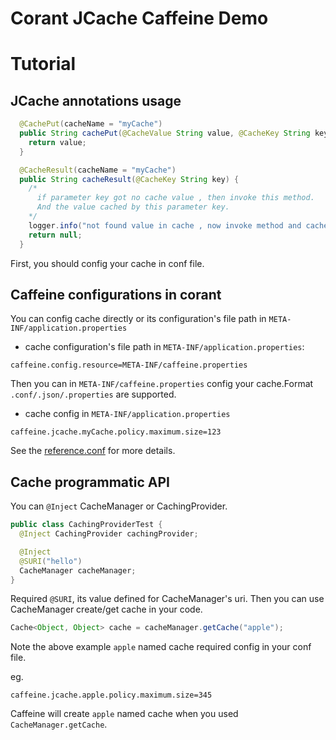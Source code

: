 # Corant JCache Caffeine Demo

# Tutorial

## JCache annotations usage
```java
  @CachePut(cacheName = "myCache")
  public String cachePut(@CacheValue String value, @CacheKey String key) {
    return value;
  }

  @CacheResult(cacheName = "myCache")
  public String cacheResult(@CacheKey String key) {
    /*
      if parameter key got no cache value , then invoke this method.
      And the value cached by this parameter key.
    */
    logger.info("not found value in cache , now invoke method and cached returned value");
    return null;
  }
```
First, you should config your cache in conf file.
## Caffeine configurations in corant
You can config cache directly or its configuration's file path in `META-INF/application.properties` 
* cache configuration's file path in `META-INF/application.properties`:
```
caffeine.config.resource=META-INF/caffeine.properties
```
Then you can in `META-INF/caffeine.properties` config your cache.Format `.conf/.json/.properties` are supported.
* cache config in `META-INF/application.properties`
```
caffeine.jcache.myCache.policy.maximum.size=123
```
See the [reference.conf](https://github.com/ben-manes/caffeine/blob/master/jcache/src/main/resources/reference.conf) for more details.
## Cache programmatic API
You can `@Inject` CacheManager or CachingProvider.
```java
public class CachingProviderTest {
  @Inject CachingProvider cachingProvider;

  @Inject
  @SURI("hello")
  CacheManager cacheManager;
}
```
Required `@SURI`, its value defined for CacheManager's uri.
Then you can use CacheManager create/get cache in your code.
```java
Cache<Object, Object> cache = cacheManager.getCache("apple");
```
Note the above example `apple` named cache required config in your conf file.

eg.
```
caffeine.jcache.apple.policy.maximum.size=345
```
Caffeine will create `apple` named cache when you used `CacheManager.getCache`.



